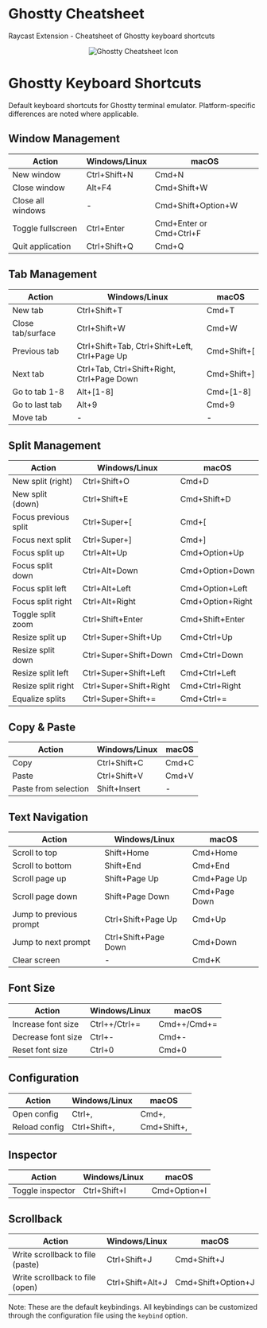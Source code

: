 # Ghostty Cheatsheet

Raycast Extension - Cheatsheet of Ghostty keyboard shortcuts

<p align="center"><img src="/assets/rextension-icon.png" alt="Ghostty Cheatsheet Icon"/></p>

# Ghostty Keyboard Shortcuts

Default keyboard shortcuts for Ghostty terminal emulator. Platform-specific differences are noted where applicable.

## Window Management

| Action            | Windows/Linux | macOS                   |
| ----------------- | ------------- | ----------------------- |
| New window        | Ctrl+Shift+N  | Cmd+N                   |
| Close window      | Alt+F4        | Cmd+Shift+W             |
| Close all windows | -             | Cmd+Shift+Option+W      |
| Toggle fullscreen | Ctrl+Enter    | Cmd+Enter or Cmd+Ctrl+F |
| Quit application  | Ctrl+Shift+Q  | Cmd+Q                   |

## Tab Management

| Action            | Windows/Linux                                 | macOS       |
| ----------------- | --------------------------------------------- | ----------- |
| New tab           | Ctrl+Shift+T                                  | Cmd+T       |
| Close tab/surface | Ctrl+Shift+W                                  | Cmd+W       |
| Previous tab      | Ctrl+Shift+Tab, Ctrl+Shift+Left, Ctrl+Page Up | Cmd+Shift+[ |
| Next tab          | Ctrl+Tab, Ctrl+Shift+Right, Ctrl+Page Down    | Cmd+Shift+] |
| Go to tab 1-8     | Alt+[1-8]                                     | Cmd+[1-8]   |
| Go to last tab    | Alt+9                                         | Cmd+9       |
| Move tab          | -                                             | -           |

## Split Management

| Action               | Windows/Linux          | macOS            |
| -------------------- | ---------------------- | ---------------- |
| New split (right)    | Ctrl+Shift+O           | Cmd+D            |
| New split (down)     | Ctrl+Shift+E           | Cmd+Shift+D      |
| Focus previous split | Ctrl+Super+[           | Cmd+[            |
| Focus next split     | Ctrl+Super+]           | Cmd+]            |
| Focus split up       | Ctrl+Alt+Up            | Cmd+Option+Up    |
| Focus split down     | Ctrl+Alt+Down          | Cmd+Option+Down  |
| Focus split left     | Ctrl+Alt+Left          | Cmd+Option+Left  |
| Focus split right    | Ctrl+Alt+Right         | Cmd+Option+Right |
| Toggle split zoom    | Ctrl+Shift+Enter       | Cmd+Shift+Enter  |
| Resize split up      | Ctrl+Super+Shift+Up    | Cmd+Ctrl+Up      |
| Resize split down    | Ctrl+Super+Shift+Down  | Cmd+Ctrl+Down    |
| Resize split left    | Ctrl+Super+Shift+Left  | Cmd+Ctrl+Left    |
| Resize split right   | Ctrl+Super+Shift+Right | Cmd+Ctrl+Right   |
| Equalize splits      | Ctrl+Super+Shift+=     | Cmd+Ctrl+=       |

## Copy & Paste

| Action               | Windows/Linux | macOS |
| -------------------- | ------------- | ----- |
| Copy                 | Ctrl+Shift+C  | Cmd+C |
| Paste                | Ctrl+Shift+V  | Cmd+V |
| Paste from selection | Shift+Insert  | -     |

## Text Navigation

| Action                  | Windows/Linux        | macOS         |
| ----------------------- | -------------------- | ------------- |
| Scroll to top           | Shift+Home           | Cmd+Home      |
| Scroll to bottom        | Shift+End            | Cmd+End       |
| Scroll page up          | Shift+Page Up        | Cmd+Page Up   |
| Scroll page down        | Shift+Page Down      | Cmd+Page Down |
| Jump to previous prompt | Ctrl+Shift+Page Up   | Cmd+Up        |
| Jump to next prompt     | Ctrl+Shift+Page Down | Cmd+Down      |
| Clear screen            | -                    | Cmd+K         |

## Font Size

| Action             | Windows/Linux | macOS       |
| ------------------ | ------------- | ----------- |
| Increase font size | Ctrl++/Ctrl+= | Cmd++/Cmd+= |
| Decrease font size | Ctrl+-        | Cmd+-       |
| Reset font size    | Ctrl+0        | Cmd+0       |

## Configuration

| Action        | Windows/Linux | macOS       |
| ------------- | ------------- | ----------- |
| Open config   | Ctrl+,        | Cmd+,       |
| Reload config | Ctrl+Shift+,  | Cmd+Shift+, |

## Inspector

| Action           | Windows/Linux | macOS        |
| ---------------- | ------------- | ------------ |
| Toggle inspector | Ctrl+Shift+I  | Cmd+Option+I |

## Scrollback

| Action                           | Windows/Linux    | macOS              |
| -------------------------------- | ---------------- | ------------------ |
| Write scrollback to file (paste) | Ctrl+Shift+J     | Cmd+Shift+J        |
| Write scrollback to file (open)  | Ctrl+Shift+Alt+J | Cmd+Shift+Option+J |

Note: These are the default keybindings. All keybindings can be customized through the configuration file using the `keybind` option.
